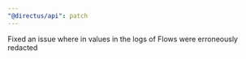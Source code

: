 ```yaml
---
"@directus/api": patch
---
```


Fixed an issue where in values in the logs of Flows were erroneously redacted
